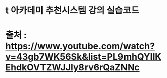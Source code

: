 # t 아카데미 추천시스템 강의 실습코드

# 출처 : https://www.youtube.com/watch?v=43gb7WK56Sk&list=PL9mhQYIlKEhdkOVTZWJJIy8rv6rQaZNNc
